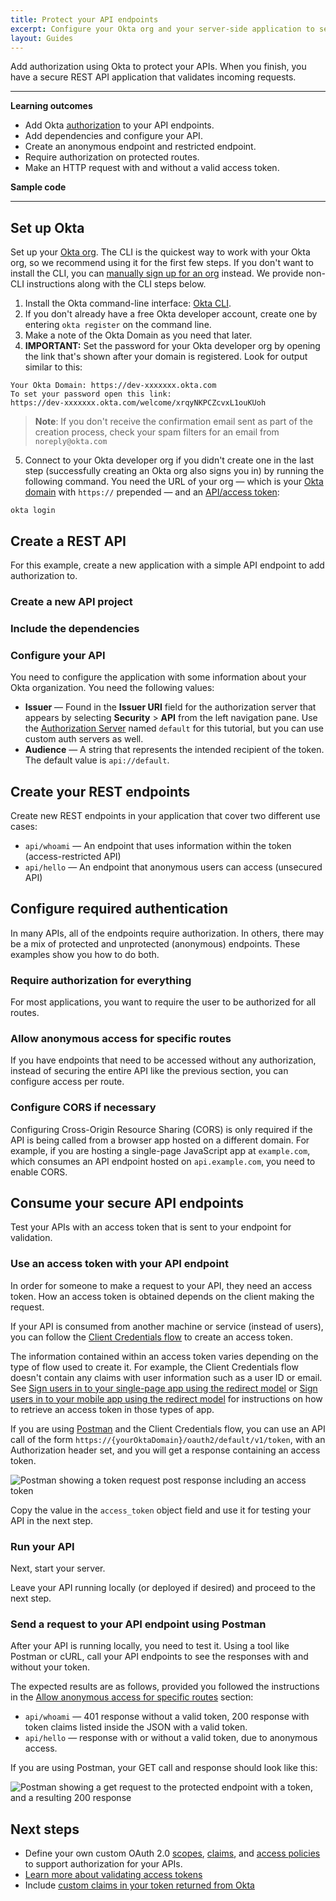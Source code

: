 ```yaml
---
title: Protect your API endpoints
excerpt: Configure your Okta org and your server-side application to secure your API endpoints.
layout: Guides
---
```


Add authorization using Okta to protect your APIs. When you finish, you have a secure REST API application that validates incoming requests.

---

**Learning outcomes**

* Add Okta [authorization](https://www.okta.com/identity-101/authentication-vs-authorization/) to your API endpoints.
* Add dependencies and configure your API.
* Create an anonymous endpoint and restricted endpoint.
* Require authorization on protected routes.
* Make an HTTP request with and without a valid access token.

**Sample code**

<StackSnippet snippet="samplecode" />

---

## Set up Okta

Set up your [Okta org](/docs/concepts/okta-organizations/). The CLI is the quickest way to work with your Okta org, so we recommend using it for the first few steps. If you don't want to install the CLI, you can [manually sign up for an org](https://developer.okta.com/signup/) instead. We provide non-CLI instructions along with the CLI steps below.

1. Install the Okta command-line interface: [Okta CLI](https://cli.okta.com/).
2. If you don't already have a free Okta developer account, create one by entering `okta register` on the command line.
3. Make a note of the Okta Domain as you need that later.
4. **IMPORTANT:** Set the password for your Okta developer org by opening the link that's shown after your domain is registered. Look for output similar to this:

```
Your Okta Domain: https://dev-xxxxxxx.okta.com
To set your password open this link:
https://dev-xxxxxxx.okta.com/welcome/xrqyNKPCZcvxL1ouKUoh
```

> **Note**: If you don't receive the confirmation email sent as part of the creation process, check your spam filters for an email from `noreply@okta.com`

5. Connect to your Okta developer org if you didn't create one in the last step (successfully creating an Okta org also signs you in) by running the following command. You need the URL of your org &mdash; which is your [Okta domain](/docs/guides/find-your-domain/) with `https://` prepended &mdash; and an [API/access token](/docs/guides/create-an-api-token/):

```
okta login
```

## Create a REST API

For this example, create a new application with a simple API endpoint to add authorization to.

### Create a new API project

<StackSnippet snippet="createproject" />

### Include the dependencies

<StackSnippet snippet="independ" />

### Configure your API

You need to configure the application with some information about your Okta organization. You need the following values:

* **Issuer** &mdash; Found in the **Issuer URI** field for the authorization server that appears by selecting **Security** > **API** from the left navigation pane. Use the [Authorization Server](/docs/guides/customize-authz-server/) named `default` for this tutorial, but you can use custom auth servers as well.
* **Audience** &mdash; A string that represents the intended recipient of the token. The default value is `api://default`.

<ApiAmProdWarning />

<StackSnippet snippet="configmid" />

## Create your REST endpoints

Create new REST endpoints in your application that cover two different use cases:

* `api/whoami` &mdash; An endpoint that uses information within the token (access-restricted API)
* `api/hello` &mdash; An endpoint that anonymous users can access (unsecured API)

<StackSnippet snippet="createroute" />

## Configure required authentication

In many APIs, all of the endpoints require authorization. In others, there may be a mix of protected and unprotected (anonymous) endpoints. These examples show you how to do both.

### Require authorization for everything

For most applications, you want to require the user to be authorized for all routes.

<StackSnippet snippet="reqautheverything" />

### Allow anonymous access for specific routes

If you have endpoints that need to be accessed without any authorization, instead of securing the entire API like the previous section, you can configure access per route.

<StackSnippet snippet="reqauthspecific" />

### Configure CORS if necessary

Configuring Cross-Origin Resource Sharing (CORS) is only required if the API is being called from a browser app hosted on a different domain. For example, if you are hosting a single-page JavaScript app at `example.com`, which consumes an API endpoint hosted on `api.example.com`, you need to enable CORS.

<StackSnippet snippet="configcors" />

## Consume your secure API endpoints

Test your APIs with an access token that is sent to your endpoint for validation.

### Use an access token with your API endpoint

In order for someone to make a request to your API, they need an access token. How an access token is obtained depends on the client making the request.

If your API is consumed from another machine or service (instead of users), you can follow the [Client Credentials flow](/docs/guides/implement-grant-type/clientcreds/main/) to create an access token.

The information contained within an access token varies depending on the type of flow used to create it. For example, the Client Credentials flow doesn't contain any claims with user information such as a user ID or email. See [Sign users in to your single-page app using the redirect model](/docs/guides/sign-into-spa-redirect/) or [Sign users in to your mobile app using the redirect model](/docs/guides/sign-into-mobile-app-redirect/) for instructions on how to retrieve an access token in those types of app.

If you are using [Postman](https://www.postman.com/downloads/) and the Client Credentials flow, you can use an API call of the form `https://{yourOktaDomain}/oauth2/default/v1/token`, with an Authorization header set, and you will get a response containing an access token.

![Postman showing a token request post response including an access token](/img/postman-post-response.png)

Copy the value in the `access_token` object field and use it for testing your API in the next step.

### Run your API

Next, start your server.

<StackSnippet snippet="testapp" />

Leave your API running locally (or deployed if desired) and proceed to the next step.

### Send a request to your API endpoint using Postman

After your API is running locally, you need to test it. Using a tool like Postman or cURL, call your API endpoints to see the responses with and without your token.

<StackSnippet snippet="request" />

The expected results are as follows, provided you followed the instructions in the [Allow anonymous access for specific routes](#allow-anonymous-access-for-specific-routes) section:

* `api/whoami` &mdash; 401 response without a valid token, 200 response with token claims listed inside the JSON with a valid token.
* `api/hello` &mdash; response with or without a valid token, due to anonymous access.

If you are using Postman, your GET call and response should look like this:

![Postman showing a get request to the protected endpoint with a token, and a resulting 200 response](/img/postman-get-response.png)

## Next steps

* Define your own custom OAuth 2.0 [scopes](/docs/guides/customize-authz-server/main/#create-scopes), [claims](/docs/guides/customize-authz-server/main/#create-claims), and [access policies](/docs/guides/customize-authz-server/main/#create-access-policies) to support authorization for your APIs.
* [Learn more about validating access tokens](/docs/guides/validate-access-tokens/dotnet/main/)
* Include [custom claims in your token returned from Okta](/docs/guides/customize-tokens-returned-from-okta/-/main/)

<StackSnippet snippet="specificlinks" />
